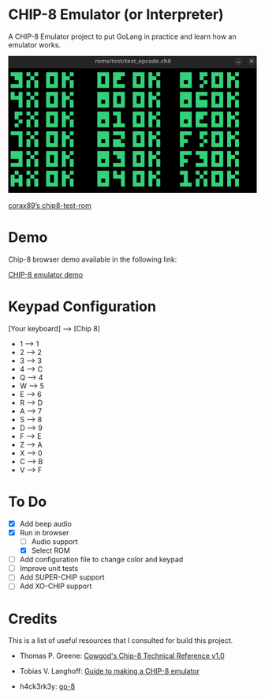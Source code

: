 # CHIP-8 Emulator (or Interpreter)

A CHIP-8 Emulator project to put GoLang in practice and learn how an emulator works.

![test_opcode](./cli/assets/test_opcode.png)

[corax89’s chip8-test-rom](https://github.com/corax89/chip8-test-rom)

# Demo

Chip-8 browser demo available in the following link:

[CHIP-8 emulator demo](https://gaoliveira21.github.io/chip-8/)

# Keypad Configuration

[Your keyboard] --> [Chip 8]

- 1 --> 1
- 2 --> 2
- 3 --> 3
- 4 --> C
- Q --> 4
- W --> 5
- E --> 6
- R --> D
- A --> 7
- S --> 8
- D --> 9
- F --> E
- Z --> A
- X --> 0
- C --> B
- V --> F

# To Do

- [X] Add beep audio
- [X] Run in browser
  - [ ] Audio support
  - [X] Select ROM
- [ ] Add configuration file to change color and keypad
- [ ] Improve unit tests
- [ ] Add SUPER-CHIP support
- [ ] Add XO-CHIP support

# Credits

This is a list of useful resources that I consulted for build this project.

- Thomas P. Greene: [Cowgod's Chip-8 Technical Reference v1.0](http://devernay.free.fr/hacks/chip8/C8TECH10.HTM#2.4)

- Tobias V. Langhoff: [Guide to making a CHIP-8 emulator](https://tobiasvl.github.io/blog/write-a-chip-8-emulator)

- h4ck3rk3y: [go-8](https://github.com/h4ck3rk3y/go-8/tree/master)
